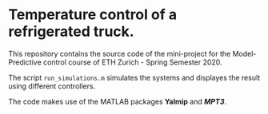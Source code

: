 # Temperature control of a refrigerated truck.

This repository contains the source code of the mini-project for the Model-Predictive control course of ETH Zurich - Spring Semester 2020. 

The script ```run_simulations.m``` simulates the systems and displayes the result using different controllers.

The code makes use of the MATLAB packages **Yalmip** and ***MPT3***.
